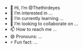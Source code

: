 - 👋 Hi, I’m @Thethirdeyes
- 👀 I’m interested in ...
- 🌱 I’m currently learning ...
- 💞️ I’m looking to collaborate on ...
- 📫 How to reach me ...
- 😄 Pronouns: ...
- ⚡ Fun fact: ...

<!---
Thethirdeyes/Thethirdeyes is a ✨ special ✨ repository because its `README.md` (this file) appears on your GitHub profile.
You can click the Preview link to take a look at your changes.
--->
